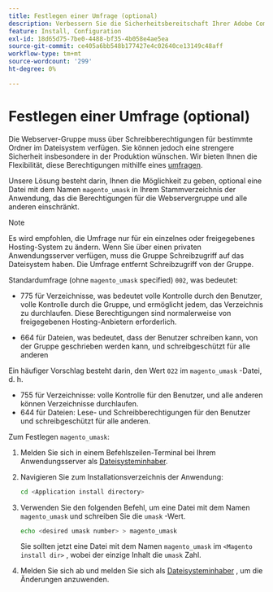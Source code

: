 ```yaml
---
title: Festlegen einer Umfrage (optional)
description: Verbessern Sie die Sicherheitsbereitschaft Ihrer Adobe Commerce- oder Magento Open Source-Installation vor Ort, indem Sie die Dateisystemberechtigungen einschränken.
feature: Install, Configuration
exl-id: 18d65d75-7be0-4488-bf35-4b058e4ae5ea
source-git-commit: ce405a6bb548b177427e4c02640ce13149c48aff
workflow-type: tm+mt
source-wordcount: '299'
ht-degree: 0%

---
```


# Festlegen einer Umfrage (optional)

Die Webserver-Gruppe muss über Schreibberechtigungen für bestimmte Ordner im Dateisystem verfügen. Sie können jedoch eine strengere Sicherheit insbesondere in der Produktion wünschen. Wir bieten Ihnen die Flexibilität, diese Berechtigungen mithilfe eines [umfragen](https://www.cyberciti.biz/tips/understanding-linux-unix-umask-value-usage.html).

Unsere Lösung besteht darin, Ihnen die Möglichkeit zu geben, optional eine Datei mit dem Namen `magento_umask` in Ihrem Stammverzeichnis der Anwendung, das die Berechtigungen für die Webservergruppe und alle anderen einschränkt.

>[!NOTE]
>
>Es wird empfohlen, die Umfrage nur für ein einzelnes oder freigegebenes Hosting-System zu ändern. Wenn Sie über einen privaten Anwendungsserver verfügen, muss die Gruppe Schreibzugriff auf das Dateisystem haben. Die Umfrage entfernt Schreibzugriff von der Gruppe.

Standardumfrage (ohne `magento_umask` specified) `002`, was bedeutet:

* 775 für Verzeichnisse, was bedeutet volle Kontrolle durch den Benutzer, volle Kontrolle durch die Gruppe, und ermöglicht jedem, das Verzeichnis zu durchlaufen. Diese Berechtigungen sind normalerweise von freigegebenen Hosting-Anbietern erforderlich.

* 664 für Dateien, was bedeutet, dass der Benutzer schreiben kann, von der Gruppe geschrieben werden kann, und schreibgeschützt für alle anderen

Ein häufiger Vorschlag besteht darin, den Wert `022` im `magento_umask` -Datei, d. h.

* 755 für Verzeichnisse: volle Kontrolle für den Benutzer, und alle anderen können Verzeichnisse durchlaufen.
* 644 für Dateien: Lese- und Schreibberechtigungen für den Benutzer und schreibgeschützt für alle anderen.

Zum Festlegen `magento_umask`:

1. Melden Sie sich in einem Befehlszeilen-Terminal bei Ihrem Anwendungsserver als [Dateisysteminhaber](../prerequisites/file-system/overview.md).
1. Navigieren Sie zum Installationsverzeichnis der Anwendung:

   ```bash
   cd <Application install directory>
   ```

1. Verwenden Sie den folgenden Befehl, um eine Datei mit dem Namen `magento_umask` und schreiben Sie die `umask` -Wert.

   ```bash
   echo <desired umask number> > magento_umask
   ```

   Sie sollten jetzt eine Datei mit dem Namen `magento_umask` im `<Magento install dir>` , wobei der einzige Inhalt die `umask` Zahl.

1. Melden Sie sich ab und melden Sie sich als [Dateisysteminhaber](../prerequisites/file-system/overview.md) , um die Änderungen anzuwenden.
